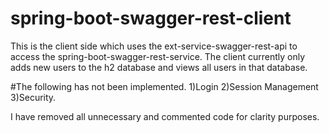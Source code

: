 # spring-boot-swagger-rest-client
This is the client side which uses the ext-service-swagger-rest-api to access the spring-boot-swagger-rest-service.
The client currently only adds new users to the h2 database and views all users in that database.

#The following has not been implemented.
  1)Login
  2)Session Management
  3)Security.
  
  I have removed all unnecessary and commented code for clarity purposes.
